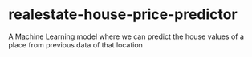 # realestate-house-price-predictor
A Machine Learning model where we can predict the house values of a place from previous data of that location
